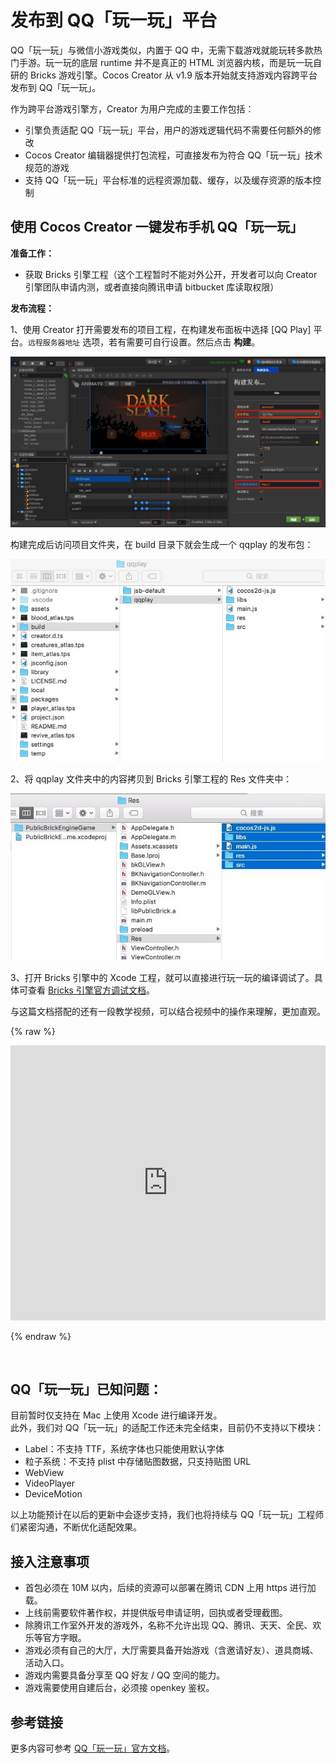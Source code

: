 # 发布到 QQ「玩一玩」平台

QQ「玩一玩」与微信小游戏类似，内置于 QQ 中，无需下载游戏就能玩转多款热门手游。玩一玩的底层 runtime 并不是真正的 HTML 浏览器内核，而是玩一玩自研的 Bricks 游戏引擎。Cocos Creator 从 v1.9 版本开始就支持游戏内容跨平台发布到 QQ「玩一玩」。
 
 作为跨平台游戏引擎方，Creator 为用户完成的主要工作包括：

- 引擎负责适配 QQ「玩一玩」平台，用户的游戏逻辑代码不需要任何额外的修改
- Cocos Creator 编辑器提供打包流程，可直接发布为符合 QQ「玩一玩」技术规范的游戏
- 支持 QQ「玩一玩」平台标准的远程资源加载、缓存，以及缓存资源的版本控制

## 使用 Cocos Creator 一键发布手机 QQ「玩一玩」

**准备工作：**

- 获取 Bricks 引擎工程（这个工程暂时不能对外公开，开发者可以向 Creator 引擎团队申请内测，或者直接向腾讯申请 bitbucket 库读取权限）

**发布流程：**

1、使用 Creator 打开需要发布的项目工程，在构建发布面板中选择 [QQ Play] 平台。`远程服务器地址` 选项，若有需要可自行设置。然后点击 **构建**。

![](./publish-qqplay/build.jpeg)

构建完成后访问项目文件夹，在 build 目录下就会生成一个 qqplay 的发布包：

![](./publish-qqplay/package.jpeg)

2、将 qqplay 文件夹中的内容拷贝到 Bricks 引擎工程的 Res 文件夹中：

![](./publish-qqplay/paste.jpeg)

3、打开 Bricks 引擎中的 Xcode 工程，就可以直接进行玩一玩的编译调试了。具体可查看 [Bricks 引擎官方调试文档](http://hudong.qq.com/docs/engine/introduce/safari_debug.html)。

与这篇文档搭配的还有一段教学视频，可以结合视频中的操作来理解，更加直观。

{% raw %}

<iframe frameborder="0" width="100%" height="440" src="https://v.qq.com/iframe/player.html?vid=m055288q7cl&tiny=0&auto=0" allowfullscreen></iframe>

{% endraw %}

<br>

## QQ「玩一玩」已知问题：

目前暂时仅支持在 Mac 上使用 Xcode 进行编译开发。<br>
此外，我们对 QQ「玩一玩」的适配工作还未完全结束，目前仍不支持以下模块：

- Label：不支持 TTF，系统字体也只能使用默认字体
- 粒子系统：不支持 plist 中存储贴图数据，只支持贴图 URL
- WebView
- VideoPlayer
- DeviceMotion

以上功能预计在以后的更新中会逐步支持，我们也将持续与 QQ「玩一玩」工程师们紧密沟通，不断优化适配效果。

## 接入注意事项

- 首包必须在 10M 以内，后续的资源可以部署在腾讯 CDN 上用 https 进行加载。
- 上线前需要软件著作权，并提供版号申请证明，回执或者受理截图。
- 除腾讯工作室外开发的游戏外，名称不允许出现 QQ、腾讯、天天、全民、欢乐等官方字眼。
- 游戏必须有自己的大厅，大厅需要具备开始游戏（含邀请好友）、道具商城、活动入口。
- 游戏内需要具备分享至 QQ 好友 / QQ 空间的能力。
- 游戏需要使用自建后台，必须接 openkey 鉴权。

## 参考链接

更多内容可参考 [QQ「玩一玩」官方文档](https://hudong.qq.com/docs/access/)。
